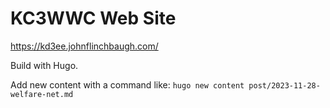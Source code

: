 # KC3WWC Web Site

https://kd3ee.johnflinchbaugh.com/

Build with Hugo.

Add new content with a command like:
`hugo new content post/2023-11-28-welfare-net.md`
